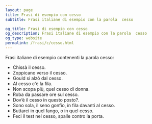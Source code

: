 ```yaml
---
layout: page
title: Frasi di esempio con cesso 
subtitle: Frasi italiane di esempio con la parola  cesso

og_title: Frasi di esempio con cesso 
og_description: Frasi italiane di esempio con la parola  cesso
og_type: website
permalink: /frasi/c/cesso.html
---
```


Frasi italiane di esempio contenenti la parola cesso:


- Chissà il cesso.
- Zoppicano verso il cesso.
- Gould si alzò dal cesso.
- Al cesso c'è la fila.
- Non scopa più, quel cesso di donna.
- Roba da passare ore sul cesso.
- Dov’è il cesso in questo posto?.
- Sono sola, il seno gonfio, in fila davanti al cesso.
- Buttarci in quel fango, o in quel cesso.
- Feci il test nel cesso, spalle contro la porta.
